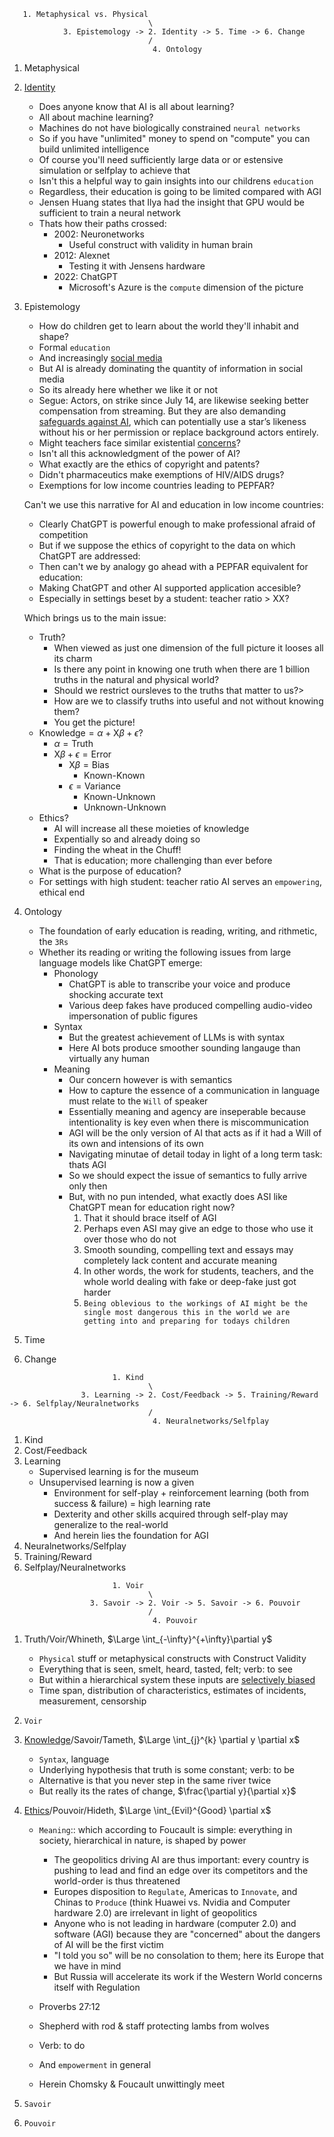 ```
   1. Metaphysical vs. Physical
                               \
            3. Epistemology -> 2. Identity -> 5. Time -> 6. Change
                               /
                                4. Ontology
```

1. Metaphysical
2. [Identity](https://www.youtube.com/watch?v=Ckz8XA2hW84)
   - Does anyone know that AI is all about learning?
   - All about machine learning?
   - Machines do not have biologically constrained `neural networks`
   - So if you have "unlimited" money to spend on "compute" you can build unlimited intelligence
   - Of course you'll need sufficiently large data or or estensive simulation or selfplay to achieve that
   - Isn't this a helpful way to gain insights into our childrens `education`
   - Regardless, their education is going to be limited compared with AGI
   - Jensen Huang states that Ilya had the insight that GPU would be sufficient to train a neural network
   - Thats how their paths crossed:
      - 2002: Neuronetworks
        - Useful construct with validity in human brain
      - 2012: Alexnet
        - Testing it with Jensens hardware
      - 2022: ChatGPT
        - Microsoft's Azure is the `compute` dimension of the picture
4. Epistemology
   - How do children get to learn about the world they'll inhabit and shape?
   - Formal `education`
   - And increasingly [social media](https://www.economist.com/leaders/2017/11/04/do-social-media-threaten-democracy)
   - But AI is already dominating the quantity of information in social media
   - So its already here whether we like it or not
   - Segue: Actors, on strike since July 14, are likewise seeking better compensation from streaming. But they are also demanding [safeguards against AI](https://apnews.com/article/hollywood-ai-strike-wga-artificial-intelligence-39ab72582c3a15f77510c9c30a45ffc8), which can potentially use a star’s likeness without his or her permission or replace background actors entirely.
   - Might teachers face similar existential [concerns](https://github.com/abikesa/language/blob/main/README.md)?
   - Isn't all this acknowledgment of the power of AI?
   - What exactly are the ethics of copyright and patents?
   - Didn't pharmaceutics make exemptions of HIV/AIDS drugs?
   - Exemptions for low income countries leading to PEPFAR?

   Can't we use this narrative for AI and education in low income countries:
   - Clearly ChatGPT is powerful enough to make professional afraid of competition
   - But if we suppose the ethics of copyright to the data on which ChatGPT are addressed:
   - Then can't we by analogy go ahead with a PEPFAR equivalent for education:
   - Making ChatGPT and other AI supported application accesible?
   - Especially in settings beset by a student: teacher ratio > XX?

   Which brings us to the main issue:
   - Truth?
        - When viewed as just one dimension of the full picture it looses all its charm
        - Is there any point in knowing one truth when there are 1 billion truths in the natural and physical world?
        - Should we restrict oursleves to the truths that matter to us?>
        - How are we to classify truths into useful and not without knowing them?
        - You get the picture!
   - $\text{Knowledge}=\alpha+\text{X}\beta+\epsilon$?
        - $\alpha=\text{Truth}$
        - $\text{X}\beta+\epsilon=\text{Error}$
          - $\text{X}\beta=\text{Bias}$
            - Known-Known
          - $\epsilon=\text{Variance}$
            - Known-Unknown
            - Unknown-Unknown
   - Ethics?
     - AI will increase all these moieties of knowledge
     - Expentially so and already doing so
     - Finding the wheat in the Chuff!
     - That is education; more challenging than ever before
   - What is the purpose of education?
   - For settings with high student: teacher ratio AI serves an `empowering`, ethical end
5. Ontology
   - The foundation of early education is reading, writing, and rithmetic, the `3Rs`
   - Whether its reading or writing the following issues from large language models like ChatGPT emerge:
     - Phonology
       - ChatGPT is able to transcribe your voice and produce shocking accurate text
       - Various deep fakes have produced compelling audio-video impersonation of public figures
     - Syntax
       - But the greatest achievement of LLMs is with syntax
       - Here AI bots produce smoother sounding langauge than virtually any human
     - Meaning
       - Our concern however is with semantics
       - How to capture the essence of a communication in language must relate to the `Will` of speaker
       - Essentially meaning and agency are inseperable because intentionality is key even when there is miscommunication
       - AGI will be the only version of AI that acts as if it had a Will of its own and intensions of its own
       - Navigating minutae of detail today in light of a long term task: thats AGI
       - So we should expect the issue of semantics to fully arrive only then
       - But, with no pun intended, what exactly does ASI like ChatGPT mean for education right now?
         1. That it should brace itself of AGI
         2. Perhaps even ASI may give an edge to those who use it over those who do not
         3. Smooth sounding, compelling text and essays may completely lack content and accurate meaning
         4. In other words, the work for students, teachers, and the whole world dealing with fake or deep-fake just got harder
         5. `Being oblevious to the workings of AI might be the single most dangerous this in the world we are getting into and preparing for todays children`
7. Time
8. Change

```
                       1. Kind
                               \
                3. Learning -> 2. Cost/Feedback -> 5. Training/Reward -> 6. Selfplay/Neuralnetworks
                               /
                                4. Neuralnetworks/Selfplay
```

1. Kind
2. Cost/Feedback
3. Learning
   - Supervised learning is for the museum
   - Unsupervised learning is now a given
     - Environment for self-play + reinforcement learning (both from success & failure) = high learning rate
     - Dexterity and other skills acquired through self-play may generalize to the real-world
     - And herein lies the foundation for AGI
5. Neuralnetworks/Selfplay
6. Training/Reward
7. Selfplay/Neuralnetworks

```
                       1. Voir
                               \
                  3. Savoir -> 2. Voir -> 5. Savoir -> 6. Pouvoir
                               /
                                4. Pouvoir
```

1. Truth/Voir/Whineth, $\Large \int_{-\infty}^{+\infty}\partial y$
   - `Physical` stuff or metaphysical constructs with Construct Validity
   - Everything that is seen, smelt, heard, tasted, felt; verb: to see
   - But within a hierarchical system these inputs are [selectively biased](https://www.nytimes.com/2023/10/18/us/harvard-students-israel-hamas-doxxing.html)
   - Time span, distribution of characteristics, estimates of incidents, measurement, censorship

2. `Voir`
     
3. [Knowledge](https://www.sciencedirect.com/science/article/pii/S266734522300024X)/Savoir/Tameth, $\Large \int_{j}^{k} \partial y \partial x$
   - `Syntax`, language
   - Underlying hypothesis that truth is some constant; verb: to be
   - Alternative is that you never step in the same river twice
   - But really its the rates of change, $\frac{\partial y}{\partial x}$
4. [Ethics](https://www.iesalc.unesco.org/wp-content/uploads/2023/04/ChatGPT-and-Artificial-Intelligence-in-higher-education-Quick-Start-guide_EN_FINAL.pdf)/Pouvoir/Hideth, $\Large \int_{Evil}^{Good} \partial x$
   - `Meaning`:: which according to Foucault is simple: everything in society, hierarchical in nature, is shaped by power
     - The geopolitics driving AI are thus important: every country is pushing to lead and find an edge over its competitors and the world-order is thus threatened
     - Europes disposition to `Regulate`, Americas to `Innovate`, and Chinas to `Produce` (think Huawei vs. Nvidia and Computer hardware 2.0) are irrelevant in light of geopolitics
     - Anyone who is not leading in hardware (computer 2.0) and software (AGI) because they are "concerned" about the dangers of AI will be the first victim
     - "I told you so" will be no consolation to them; here its Europe that we have in mind
     - But Russia will accelerate its work if the Western World concerns itself with Regulation

   - Proverbs 27:12
   - Shepherd with rod & staff protecting lambs from wolves
   - Verb: to do
   - And `empowerment` in general
   - Herein Chomsky & Foucault unwittingly meet
  
5. `Savoir`
6. `Pouvoir`

